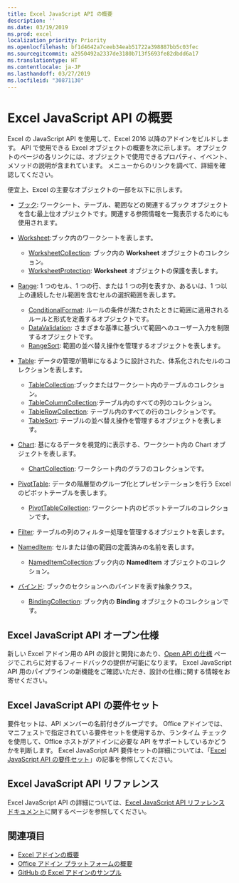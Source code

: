 ```yaml
---
title: Excel JavaScript API の概要
description: ''
ms.date: 03/19/2019
ms.prod: excel
localization_priority: Priority
ms.openlocfilehash: bf1d4642a7ceeb34eab51722a398887bb5c03fec
ms.sourcegitcommit: a2950492a2337de3180b713f5693fe82dbdd6a17
ms.translationtype: HT
ms.contentlocale: ja-JP
ms.lasthandoff: 03/27/2019
ms.locfileid: "30871130"
---
```

# <a name="excel-javascript-api-overview"></a>Excel JavaScript API の概要

Excel の JavaScript API を使用して、Excel 2016 以降のアドインをビルドします。 API で使用できる Excel オブジェクトの概要を次に示します。 オブジェクトのページの各リンクには、オブジェクトで使用できるプロパティ、イベント、メソッドの説明が含まれています。 メニューからのリンクを調べて、詳細を確認してください。

便宜上、Excel の主要なオブジェクトの一部を以下に示します。 

- [ブック](/javascript/api/excel/excel.workbook): ワークシート、テーブル、範囲などの関連するブック オブジェクトを含む最上位オブジェクトです。関連する参照情報を一覧表示するためにも使用されます。

- [Worksheet](/javascript/api/excel/excel.worksheet):ブック内のワークシートを表します。 
    - [WorksheetCollection](/javascript/api/excel/excel.worksheetcollection): ブック内の **Worksheet** オブジェクトのコレクション。
    - [WorksheetProtection](/javascript/api/excel/excel.worksheetprotection): **Worksheet** オブジェクトの保護を表します。

- [Range](/javascript/api/excel/excel.range): 1 つのセル、1 つの行、または 1 つの列を表すか、あるいは、1 つ以上の連続したセル範囲を含むセルの選択範囲を表します。
    - [ConditionalFormat](/javascript/api/excel/excel.conditionalformat): ルールの条件が満たされたときに範囲に適用されるルールと形式を定義するオブジェクトです。
    - [DataValidation](/javascript/api/excel/excel.datavalidation): さまざまな基準に基づいて範囲へのユーザー入力を制限するオブジェクトです。
    - [RangeSort](/javascript/api/excel/excel.rangesort): 範囲の並べ替え操作を管理するオブジェクトを表します。

- [Table](/javascript/api/excel/excel.table): データの管理が簡単になるように設計された、体系化されたセルのコレクションを表します。
    - [TableCollection](/javascript/api/excel/excel.tablecollection):ブックまたはワークシート内のテーブルのコレクション。
    - [TableColumnCollection](/javascript/api/excel/excel.tablecolumncollection):テーブル内のすべての列のコレクション。
    - [TableRowCollection](/javascript/api/excel/excel.tablerowcollection): テーブル内のすべての行のコレクションです。
    - [TableSort](/javascript/api/excel/excel.tablesort): テーブルの並べ替え操作を管理するオブジェクトを表します。

- [Chart](/javascript/api/excel/excel.chart): 基になるデータを視覚的に表示する、ワークシート内の Chart オブジェクトを表します。
    - [ChartCollection](/javascript/api/excel/excel.chartcollection): ワークシート内のグラフのコレクションです。
    
- [PivotTable](/javascript/api/excel/excel.pivottable): データの階層型のグループ化とプレゼンテーションを行う Excel のピボットテーブルを表します。 
    - [PivotTableCollection](/javascript/api/excel/excel.pivottablecollection): ワークシート内のピボットテーブルのコレクションです。

- [Filter](/javascript/api/excel/excel.filter): テーブルの列のフィルター処理を管理するオブジェクトを表します。

- [NamedItem](/javascript/api/excel/excel.nameditem): セルまたは値の範囲の定義済みの名前を表します。 
    - [NamedItemCollection](/javascript/api/excel/excel.nameditemcollection):ブック内の **NamedItem** オブジェクトのコレクション。

- [バインド](/javascript/api/excel/excel.binding): ブックのセクションへのバインドを表す抽象クラス。
    - [BindingCollection](/javascript/api/excel/excel.bindingcollection): ブック内の **Binding** オブジェクトのコレクションです。

## <a name="excel-javascript-api-open-specifications"></a>Excel JavaScript API オープン仕様

新しい Excel アドイン用の API の設計と開発にあたり、[Open API の仕様](../openspec.md) ページでこれらに対するフィードバックの提供が可能になります。 Excel JavaScript API 用のパイプラインの新機能をご確認いただき、設計の仕様に関する情報をお寄せください。

## <a name="excel-javascript-api-requirement-sets"></a>Excel JavaScript API の要件セット

要件セットは、API メンバーの名前付きグループです。 Office アドインでは、マニフェストで指定されている要件セットを使用するか、ランタイム チェックを使用して、Office ホストがアドインに必要な API をサポートしているかどうかを判断します。 Excel JavaScript API 要件セットの詳細については、「[Excel JavaScript API の要件セット](../requirement-sets/excel-api-requirement-sets.md)」の記事を参照してください。

## <a name="excel-javascript-api-reference"></a>Excel JavaScript API リファレンス

Excel JavaScript API の詳細については、[Excel JavaScript API リファレンス ドキュメント](/javascript/api/excel)に関するページを参照してください。

## <a name="see-also"></a>関連項目

- [Excel アドインの概要](/office/dev/add-ins/excel/excel-add-ins-overview)
- [Office アドイン プラットフォームの概要](/office/dev/add-ins/overview/office-add-ins)
- [GitHub の Excel アドインのサンプル](https://github.com/OfficeDev?utf8=%E2%9C%93&q=Excel)
